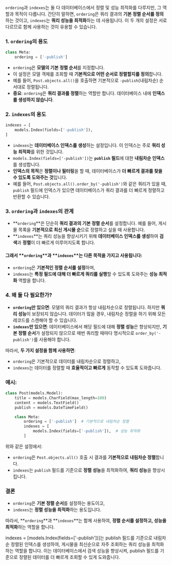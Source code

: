 `ordering`과 `indexes`는 둘 다 데이터베이스에서 정렬 및 성능 최적화를 다루지만, 그 역할과 목적이 다릅니다. 간단히 말하면, `ordering`은 쿼리 결과의 **기본 정렬 순서를 정의**하는 것이고, `indexes`는 **쿼리 성능을 최적화**하는 데 사용됩니다. 이 두 개의 설정은 서로 다르므로 함께 사용하는 것이 유용할 수 있습니다.

### 1. **`ordering`의 용도**
```python
class Meta:
    ordering = ['-publish']
```
- `ordering`은 **모델의 기본 정렬 순서**를 지정합니다. 
- 이 설정은 모델 객체를 조회할 때 **기본적으로 어떤 순서로 정렬할지를 정의**합니다.
- 예를 들어, `Post.objects.all()`을 호출하면 기본적으로 `-publish`(내림차순) 순서대로 정렬됩니다.
- **중요**: `ordering`은 **쿼리 결과를 정렬**하는 역할만 합니다. 데이터베이스 내에 **인덱스를 생성하지 않습니다**.

### 2. **`indexes`의 용도**
```python
indexes = [
    models.Index(fields=['-publish']),
]
```
- `indexes`는 **데이터베이스 인덱스를 생성**하는 설정입니다. 이 인덱스는 주로 **쿼리 성능 최적화**를 위한 것입니다.
- `models.Index(fields=['-publish'])`는 **`publish` 필드**에 대한 **내림차순 인덱스**를 생성합니다.
- **인덱스의 목적**은 **정렬이나 필터링**을 할 때, 데이터베이스가 **더 빠르게 결과를 찾을 수 있도록 도와주는 것**입니다.
- 예를 들어, `Post.objects.all().order_by('-publish')`와 같은 쿼리가 있을 때, `publish` 필드에 인덱스가 있으면 데이터베이스가 쿼리 결과를 더 빠르게 정렬하고 반환할 수 있습니다.

### 3. **`ordering`과 `indexes`의 관계**
- **`ordering`**은 단순히 **쿼리 결과의 기본 정렬 순서**를 설정합니다. 예를 들어, 게시물 목록을 **기본적으로 최신 게시물 순**으로 정렬하고 싶을 때 사용합니다.
- **`indexes`**는 쿼리 성능을 향상시키기 위해 **데이터베이스 인덱스를 생성**하여 **검색**과 **정렬**이 더 빠르게 이루어지도록 합니다.

#### 그래서 **`ordering`**과 **`indexes`**는 **다른 목적**을 가지고 사용됩니다:
- `ordering`은 **기본적인 정렬 순서를 설정**하며,
- `indexes`는 **특정 필드에 대해 더 빠르게 쿼리를 실행**할 수 있도록 도와주는 **성능 최적화** 역할을 합니다.

### 4. **왜 둘 다 필요한가?**
- **`ordering`만 있으면**: 모델의 쿼리 결과가 항상 내림차순으로 정렬됩니다. 하지만 **쿼리 성능**이 보장되지 않습니다. 데이터가 많을 경우, 내림차순 정렬을 하기 위해 모든 레코드를 스캔해야 할 수 있습니다.
- **`indexes`만 있으면**: 데이터베이스에서 해당 필드에 대해 **정렬 성능**은 향상되지만, **기본 정렬 순서**가 설정되지 않으므로 매번 쿼리할 때마다 명시적으로 `order_by('-publish')`를 사용해야 합니다.

따라서, **두 가지 설정을 함께 사용하면**:
- `ordering`은 기본적으로 데이터를 내림차순으로 정렬하고,
- `indexes`는 데이터를 정렬할 때 **효율적이고 빠르게** 동작할 수 있도록 도와줍니다.

### 예시:
```python
class Post(models.Model):
    title = models.CharField(max_length=100)
    content = models.TextField()
    publish = models.DateTimeField()

    class Meta:
        ordering = ['-publish']  # 기본적으로 내림차순 정렬
        indexes = [
            models.Index(fields=['-publish']),  # 성능 최적화
        ]
```

위와 같은 설정에서:
- `ordering`은 `Post.objects.all()` 호출 시 결과를 **기본적으로 내림차순 정렬**합니다.
- `indexes`는 `publish` 필드를 기준으로 **정렬 성능**을 최적화하여, **쿼리 성능**을 향상시킵니다.

### 결론
- `ordering`은 **기본 정렬 순서**를 설정하는 용도이고,
- `indexes`는 **정렬 성능을 최적화**하는 용도입니다.
  
따라서, **`ordering`**과 **`indexes`**는 함께 사용하여, **정렬 순서를 설정하고, 성능을 최적화**하는 역할을 합니다.


indexes = [models.Index(fields=['-publish'])]는 publish 필드를 기준으로 내림차순 정렬된 인덱스를 생성하여, 게시물을 최신순으로 자주 조회하는 쿼리 성능을 최적화하는 역할을 합니다. 이는 데이터베이스에서 검색 성능을 향상시켜, publish 필드를 기준으로 정렬된 데이터를 더 빠르게 조회할 수 있게 도와줍니다.